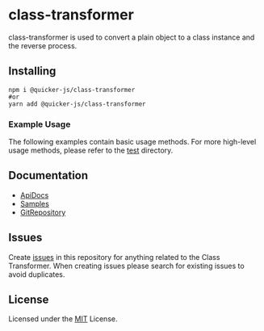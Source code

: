 # class-transformer
class-transformer is used to convert a plain object to a class instance and the reverse process.

## Installing

```shell
npm i @quicker-js/class-transformer
#or
yarn add @quicker-js/class-transformer
```

### Example Usage

The following examples contain basic usage methods. For more high-level usage methods, please refer to the [test](https://github.com/quicker-js/class-transformer/tree/master/test) directory.

## Documentation
- [ApiDocs](https://quicker-js.github.io/class-transformer/)
- [Samples](https://github.com/quicker-js/class-transformer/tree/master/sample)
- [GitRepository](https://github.com/quicker-js/class-transformer)


## Issues
Create [issues](https://github.com/quicker-js/class-transformer/issues) in this repository for anything related to the Class Transformer. When creating issues please search for existing issues to avoid duplicates.


## License
Licensed under the [MIT](https://github.com/quicker-js/class-transformer/blob/master/LICENSE) License.
